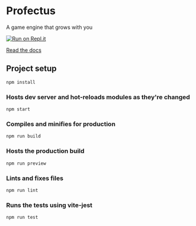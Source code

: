 # Profectus

A game engine that grows with you

[![Run on Repl.it](https://repl.it/badge/github/profectus-engine/Profectus)](https://repl.it/github/profectus-engine/Profectus)

[Read the docs](https://moddingtree.com)

## Project setup
```
npm install
```

### Hosts dev server and hot-reloads modules as they're changed
```
npm start
```

### Compiles and minifies for production
```
npm run build
```

### Hosts the production build
```
npm run preview
```

### Lints and fixes files
```
npm run lint
```

### Runs the tests using vite-jest
```
npm run test
```

